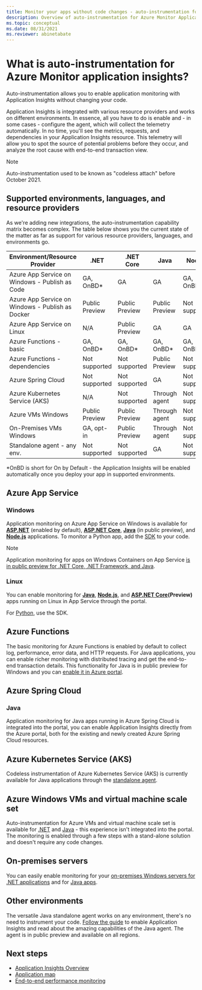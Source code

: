 ```yaml
---
title: Monitor your apps without code changes - auto-instrumentation for Azure Monitor Application Insights | Microsoft Docs
description: Overview of auto-instrumentation for Azure Monitor Application Insights - codeless application performance management
ms.topic: conceptual
ms.date: 08/31/2021
ms.reviewer: abinetabate
---
```


# What is auto-instrumentation for Azure Monitor application insights?

Auto-instrumentation allows you to enable application monitoring with Application Insights without changing your code.  

Application Insights is integrated with various resource providers and works on different environments. In essence, all you have to do is enable and - in some cases - configure the agent, which will collect the telemetry automatically. In no time, you'll see the metrics, requests, and dependencies in your Application Insights resource. This telemetry will allow you to spot the source of potential problems before they occur, and analyze the root cause with end-to-end transaction view.

> [!NOTE] 
> Auto-instrumentation used to be known as "codeless attach" before October 2021.


## Supported environments, languages, and resource providers

As we're adding new integrations, the auto-instrumentation capability matrix becomes complex. The table below shows you the current state of the matter as far as support for various resource providers, languages, and environments go.

|Environment/Resource Provider          | .NET            | .NET Core       | Java            | Node.js         | Python          |
|---------------------------------------|-----------------|-----------------|-----------------|-----------------|-----------------|
|Azure App Service on Windows - Publish as Code   | GA, OnBD* | GA          | GA              | GA, OnBD*       | Not supported   |
|Azure App Service on Windows - Publish as Docker | Public Preview | Public Preview | Public Preview | Not supported  | Not supported   |
|Azure App Service on Linux             | N/A             | Public Preview  | GA              | GA              | Not supported   |
|Azure Functions - basic                | GA, OnBD*       | GA, OnBD*       | GA, OnBD*       | GA, OnBD*       | GA, OnBD*       |
|Azure Functions - dependencies         | Not supported   | Not supported   | Public Preview  | Not supported   | Through [extension](monitor-functions.md#distributed-tracing-for-python-function-apps)      |
|Azure Spring Cloud                     | Not supported   | Not supported   | GA              | Not supported   | Not supported   |
|Azure Kubernetes Service (AKS)         | N/A             | Not supported   | Through agent   | Not supported   | Not supported   |
|Azure VMs Windows                      | Public Preview  | Public Preview  | Through agent   | Not supported   | Not supported   |
|On-Premises VMs Windows                | GA, opt-in      | Public Preview  | Through agent   | Not supported   | Not supported   |
|Standalone agent - any env.            | Not supported   | Not supported   | GA              | Not supported   | Not supported   |

*OnBD is short for On by Default - the Application Insights will be enabled automatically once you deploy your app in supported environments. 

## Azure App Service

### Windows

Application monitoring on Azure App Service on Windows is available for **[ASP.NET](./azure-web-apps-net.md)** (enabled by default), **[ASP.NET Core](./azure-web-apps-net-core.md)**, **[Java](./azure-web-apps-java.md)** (in public preview), and **[Node.js](./azure-web-apps-nodejs.md)** applications. To monitor a Python app, add the [SDK](./opencensus-python.md) to your code.

> [!NOTE]
> Application monitoring for apps on Windows Containers on App Service [is in public preview for .NET Core, .NET Framework, and Java](https://azure.github.io/AppService/2022/04/11/windows-containers-app-insights-preview.html).

### Linux
You can enable monitoring for **[Java](./azure-web-apps-java.md?)**, **[Node.js](./azure-web-apps-nodejs.md?tabs=linux)**, and **[ASP.NET Core](./azure-web-apps-net-core.md?tabs=linux)(Preview)** apps running on Linux in App Service through the portal. 

For [Python](./opencensus-python.md), use the SDK.

## Azure Functions

The basic monitoring for Azure Functions is enabled by default to collect log, performance, error data, and HTTP requests. For Java applications, you can enable richer monitoring with distributed tracing and get the end-to-end transaction details. This functionality for Java is in public preview for Windows and you can [enable it in Azure portal](./monitor-functions.md).

## Azure Spring Cloud

### Java 
Application monitoring for Java apps running in Azure Spring Cloud is integrated into the portal, you can enable Application Insights directly from the Azure portal, both for the existing and newly created Azure Spring Cloud resources.  

## Azure Kubernetes Service (AKS)

Codeless instrumentation of Azure Kubernetes Service (AKS) is currently available for Java applications through the [standalone agent](./java-in-process-agent.md). 

## Azure Windows VMs and virtual machine scale set

Auto-instrumentation for Azure VMs and virtual machine scale set is available for [.NET](./azure-vm-vmss-apps.md) and [Java](./java-in-process-agent.md) - this experience isn't integrated into the portal. The monitoring is enabled through a few steps with a stand-alone solution and doesn't require any code changes.  

## On-premises servers
You can easily enable monitoring for your [on-premises Windows servers for .NET applications](./status-monitor-v2-overview.md) and for [Java apps](./java-in-process-agent.md).

## Other environments
The versatile Java standalone agent works on any environment, there's no need to instrument your code. [Follow the guide](./java-in-process-agent.md) to enable Application Insights and read about the amazing capabilities of the Java agent. The agent is in public preview and available on all regions. 

## Next steps

* [Application Insights Overview](./app-insights-overview.md)
* [Application map](./app-map.md)
* [End-to-end performance monitoring](../app/tutorial-performance.md)
